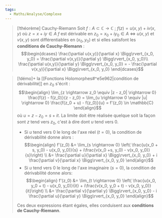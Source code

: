 ```yaml
---
tags:
  - Maths/Analyse/Complexe
---
```


> [!théorème] Cauchy-Riemann
> Soit $f : A \subset \mathbb{C} \rightarrow \mathbb{C}$ ; $f(z) = u(x,y) + i v(x,y)$ où $z=x+iy \in A$
> $f$ est dérivable en $z_0 = x_0 + i y_0 \in A$ $\iff$ $u(x,y)$ et $v(x,y)$ sont différentiables en $(x_0, y_0)$ et si elles satisfont les **conditions de Cauchy-Riemann** : $$\begin{dcases}
\frac{\partial u(x,y)}{\partial x} \Bigg\rvert_{x_0, y_0} = \frac{\partial v(x,y)}{\partial y} \Bigg\rvert_{x_0, y_0}\\
\frac{\partial u(x,y)}{\partial y} \Bigg\rvert_{x_0, y_0} = - \frac{\partial v(x,y)}{\partial x} \Bigg\rvert_{x_0, y_0}
\end{dcases}$$

> [!démo]+
> la [[Fonctions Holomorphes#^e5e962|condition de dérivabilité]] en $z_0$ s'écrit : $$\begin{align}
\lim_{z \rightarrow z_0 \equiv |z - z_0| \rightarrow 0} \frac{f(z) - f(z_0)}{z - z_0} = \lim_{u \rightarrow 0 \equiv |u| \rightarrow 0} \frac{f(z_0 + u) - f(z_0)}{u} = f'(z_0) \in \mathbb{C}
\end{align}$$où $u=z-z_0 = s+ it$. 
> La limite doit être réalisée quelque soit la façon sont $z$ tend vers $z_0$, c'est à dire dont $u$ tend vers $0$.
> - Si $u$ tend vers $0$ le long de l'axe réel ($t=0$), la condition de dérivabilité donne alors :$$\begin{align}
f'(z_0) &= \lim_{s \rightarrow 0} \left( \frac{u(x_0 + s, y_0) - u(x_0, y_0)}{s} + i\frac{v(x_0 +s, y_0) - v(x_0, y_0)}{s}\right) \\
&= \frac{\partial u}{\partial x} \Bigg\rvert_{x_0, y_0} + i \frac{\partial v}{\partial x} \Bigg\rvert_{x_0, y_0}
\end{align}$$
> - Si $u$ tend vers $0$ le long de l'axe imaginaire ($s=0$), la condition de dérivabilité donne alors:$$\begin{align}
f'(z_0) &= \lim_{t \rightarrow 0} \left( \frac{u(x_0, y_0 + t) - u(x_0, y_0)}{it} + i\frac{v(x_0, y_0 + t) - v(x_0, y_0)}{it}\right) \\
&= \frac{\partial v}{\partial y} \Bigg\rvert_{x_0, y_0} - i \frac{\partial u}{\partial y} \Bigg\rvert_{x_0, y_0}
\end{align}$$
>
> Ces deux expressions étant égales, elles conduisent aux **conditions de Cauchy-Riemann**.


